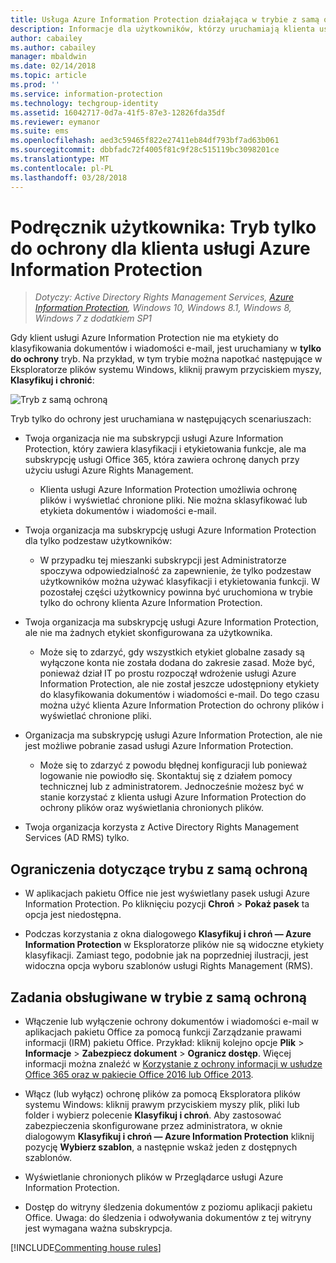 ```yaml
---
title: Usługa Azure Information Protection działająca w trybie z samą ochroną
description: Informacje dla użytkowników, którzy uruchamiają klienta usługi Azure Information Protection w trybie z samą ochroną.
author: cabailey
ms.author: cabailey
manager: mbaldwin
ms.date: 02/14/2018
ms.topic: article
ms.prod: ''
ms.service: information-protection
ms.technology: techgroup-identity
ms.assetid: 16042717-0d7a-41f5-87e3-12826fda35df
ms.reviewer: eymanor
ms.suite: ems
ms.openlocfilehash: aed3c59465f822e27411eb84df793bf7ad63b061
ms.sourcegitcommit: dbbfadc72f4005f81c9f28c515119bc3098201ce
ms.translationtype: MT
ms.contentlocale: pl-PL
ms.lasthandoff: 03/28/2018
---
```

# <a name="user-guide-protection-only-mode-for-the-azure-information-protection-client"></a>Podręcznik użytkownika: Tryb tylko do ochrony dla klienta usługi Azure Information Protection

>*Dotyczy: Active Directory Rights Management Services, [Azure Information Protection](https://azure.microsoft.com/pricing/details/information-protection), Windows 10, Windows 8.1, Windows 8, Windows 7 z dodatkiem SP1*


Gdy klient usługi Azure Information Protection nie ma etykiety do klasyfikowania dokumentów i wiadomości e-mail, jest uruchamiany w **tylko do ochrony** tryb. Na przykład, w tym trybie można napotkać następujące w Eksploratorze plików systemu Windows, kliknij prawym przyciskiem myszy, **Klasyfikuj i chronić**:

![Tryb z samą ochroną](../media/protection-only-mode.png)

Tryb tylko do ochrony jest uruchamiana w następujących scenariuszach:

- Twoja organizacja nie ma subskrypcji usługi Azure Information Protection, który zawiera klasyfikacji i etykietowania funkcje, ale ma subskrypcję usługi Office 365, która zawiera ochronę danych przy użyciu usługi Azure Rights Management. 
    
    - Klienta usługi Azure Information Protection umożliwia ochronę plików i wyświetlać chronione pliki. Nie można sklasyfikować lub etykieta dokumentów i wiadomości e-mail.

- Twoja organizacja ma subskrypcję usługi Azure Information Protection dla tylko podzestaw użytkowników:
    
    - W przypadku tej mieszanki subskrypcji jest Administratorze spoczywa odpowiedzialność za zapewnienie, że tylko podzestaw użytkowników można używać klasyfikacji i etykietowania funkcji. W pozostałej części użytkownicy powinna być uruchomiona w trybie tylko do ochrony klienta Azure Information Protection. 

- Twoja organizacja ma subskrypcję usługi Azure Information Protection, ale nie ma żadnych etykiet skonfigurowana za użytkownika.
    
    - Może się to zdarzyć, gdy wszystkich etykiet globalne zasady są wyłączone konta nie została dodana do zakresie zasad. Może być, ponieważ dział IT po prostu rozpoczął wdrożenie usługi Azure Information Protection, ale nie został jeszcze udostępniony etykiety do klasyfikowania dokumentów i wiadomości e-mail. Do tego czasu można użyć klienta Azure Information Protection do ochrony plików i wyświetlać chronione pliki.

- Organizacja ma subskrypcję usługi Azure Information Protection, ale nie jest możliwe pobranie zasad usługi Azure Information Protection. 
    
    - Może się to zdarzyć z powodu błędnej konfiguracji lub ponieważ logowanie nie powiodło się. Skontaktuj się z działem pomocy technicznej lub z administratorem. Jednocześnie możesz być w stanie korzystać z klienta usługi Azure Information Protection do ochrony plików oraz wyświetlania chronionych plików.

- Twoja organizacja korzysta z Active Directory Rights Management Services (AD RMS) tylko. 


## <a name="limitations-for-protection-only-mode"></a>Ograniczenia dotyczące trybu z samą ochroną

- W aplikacjach pakietu Office nie jest wyświetlany pasek usługi Azure Information Protection. Po kliknięciu pozycji **Chroń** > **Pokaż pasek** ta opcja jest niedostępna.

- Podczas korzystania z okna dialogowego **Klasyfikuj i chroń — Azure Information Protection** w Eksploratorze plików nie są widoczne etykiety klasyfikacji. Zamiast tego, podobnie jak na poprzedniej ilustracji, jest widoczna opcja wyboru szablonów usługi Rights Management (RMS). 

## <a name="supported-tasks-for-protection-only-mode"></a>Zadania obsługiwane w trybie z samą ochroną

- Włączenie lub wyłączenie ochrony dokumentów i wiadomości e-mail w aplikacjach pakietu Office za pomocą funkcji Zarządzanie prawami informacji (IRM) pakietu Office. Przykład: kliknij kolejno opcje **Plik** > **Informacje** > **Zabezpiecz dokument** > **Ogranicz dostęp**. Więcej informacji można znaleźć w [Korzystanie z ochrony informacji w usłudze Office 365 oraz w pakiecie Office 2016 lub Office 2013](../deploy-use/help-users.md).

- Włącz (lub wyłącz) ochronę plików za pomocą Eksploratora plików systemu Windows: kliknij prawym przyciskiem myszy plik, pliki lub folder i wybierz polecenie **Klasyfikuj i chroń**. Aby zastosować zabezpieczenia skonfigurowane przez administratora, w oknie dialogowym **Klasyfikuj i chroń — Azure Information Protection** kliknij pozycję **Wybierz szablon**, a następnie wskaż jeden z dostępnych szablonów.

- Wyświetlanie chronionych plików w Przeglądarce usługi Azure Information Protection.

- Dostęp do witryny śledzenia dokumentów z poziomu aplikacji pakietu Office. Uwaga: do śledzenia i odwoływania dokumentów z tej witryny jest wymagana ważna subskrypcja.

[!INCLUDE[Commenting house rules](../includes/houserules.md)]  
